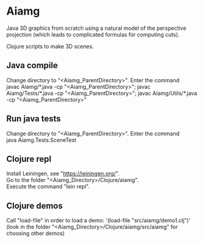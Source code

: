 # Aiamg

Java 3D graphics from scratch using a natural model of the perspective projection (which leads to complicated formulas for computing cuts).

Clojure scripts to make 3D scenes.


## Java compile
Change directory to "<Aiamg_ParentDirectory>".
Enter the command  
  javac Aiamg/\*.java -cp "<Aiamg_ParentDirectory>"; javac Aiamg/Tests/\*.java -cp "<Aiamg_ParentDirectory>"; javac Aiamg/Utils/\*.java -cp "<Aiamg_ParentDirectory>"


## Run java tests
Change directory to "<Aiamg_ParentDirectory>".
Enter the command  
  java Aiamg.Tests.SceneTest


## Clojure repl
Install Leiningen, see "https://leiningen.org/".  
Go to the folder "<Aiamg_Directory>/Clojure/aiamg".  
Execute the command "lein repl".


## Clojure demos
Call "load-file" in order to load a demo: '(load-file "src/aiamg/demo1.clj")'  
(look in the folder "<Aiamg_Directory>/Clojure/aiamg/src/aiamg" for choosing other demos)



